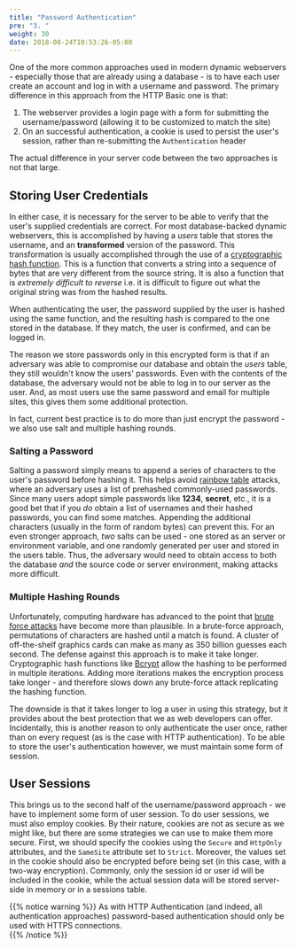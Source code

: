 ```yaml
---
title: "Password Authentication"
pre: "3. "
weight: 30
date: 2018-08-24T10:53:26-05:00
---
```


One of the more common approaches used in modern dynamic webservers - especially those that are already using a database - is to have each user create an account and log in with a username and password.  The primary difference in this approach from the HTTP Basic one is that:

1. The webserver provides a login page with a form for submitting the username/password (allowing it to be customized to match the site)
2. On an successful authentication, a cookie is used to persist the user's session, rather than re-submitting the `Authentication` header

The actual difference in your server code between the two approaches is not that large.

## Storing User Credentials

In either case, it is necessary for the server to be able to verify that the user's supplied credentials are correct. For most database-backed dynamic webservers, this is accomplished by having a _users_ table that stores the username, and an **transformed** version of the password.  This transformation is usually accomplished through the use of a [cryptographic hash function](https://en.wikipedia.org/wiki/Cryptographic_hash_function).  This is a function that converts a string into a sequence of bytes that are very different from the source string.  It is also a function that is _extremely difficult to reverse_ i.e. it is difficult to figure out what the original string was from the hashed results.  

When authenticating the user, the password supplied by the user is hashed using the same function, and the resulting hash is compared to the one stored in the database.  If they match, the user is confirmed, and can be logged in.

The reason we store passwords only in this encrypted form is that if an adversary was able to compromise our database and obtain the _users_ table, they still wouldn't know the users' passwords.  Even with the contents of the database, the adversary would not be able to log in to our server as the user.  And, as most users use the same password and email for multiple sites, this gives them some additional protection.

In fact, current best practice is to do more than just encrypt the password - we also use salt and multiple hashing rounds.

### Salting a Password

Salting a password simply means to append a series of characters to the user's password before hashing it.  This helps avoid [rainbow table](https://en.wikipedia.org/wiki/Rainbow_table) attacks, where an adversary uses a list of prehashed commonly-used passwords.  Since many users adopt simple passwords like **1234**, **secret**, etc., it is a good bet that if you _do_ obtain a list of usernames and their hashed passwords, you can find some matches.  Appending the additional characters (usually in the form of random bytes) can prevent this.  For an even stronger approach, _two_ salts can be used - one stored as an server or environment variable, and one randomly generated per user and stored in the users table. Thus, the adversary would need to obtain access to both the database _and_ the source code or server environment, making attacks more difficult.

### Multiple Hashing Rounds

Unfortunately, computing hardware has advanced to the point that [brute force attacks](https://en.wikipedia.org/wiki/Brute-force_attack) have become more than plausible.  In a brute-force approach, permutations of characters are hashed until a match is found.  A cluster of off-the-shelf graphics cards can make as many as 350 billion guesses each second.  The defense against this approach is to make it take longer.  Cryptographic hash functions like [Bcrypt](https://en.wikipedia.org/wiki/Bcrypt) allow the hashing to be performed in multiple iterations.  Adding more iterations makes the encryption process take longer - and therefore slows down any brute-force attack replicating the hashing function.

The downside is that it takes longer to log a user in using this strategy, but it provides about the best protection that we as web developers can offer.  Incidentally, this is another reason to only authenticate the user once, rather than on every request (as is the case with HTTP authentication).  To be able to store the user's authentication however, we must maintain some form of session.

## User Sessions
This brings us to the second half of the username/password approach - we have to implement some form of user session. To do user sessions, we must also employ cookies. By their nature, cookies are not as secure as we might like, but there are some strategies we can use to make them more secure.  First, we should specify the cookies using the `Secure` and `HttpOnly` attributes, and the `SameSite` attribute set to `Strict`.  Moreover, the values set in the cookie should also be encrypted before being set (in this case, with a two-way encryption).  Commonly, only the session id or user id will be included in the cookie, while the actual session data will be stored server-side in memory or in a sessions table.

{{% notice warning %}}
As with HTTP Authentication (and indeed, all authentication approaches) password-based authentication should only be used with HTTPS connections.  
{{% /notice %}}